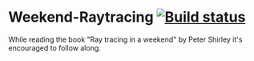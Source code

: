 # Weekend-Raytracing [![Build status](https://ci.appveyor.com/api/projects/status/wwg5nm2jxmm1i9fm/branch/master?svg=true)](https://ci.appveyor.com/project/jonathansty/weekend-raytracing/branch/master)
While reading the book "Ray tracing in a weekend" by Peter Shirley it's encouraged to follow along. 
